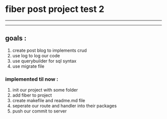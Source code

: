 # fiber post project test 2

----------

----------

## goals : 
1. create post blog to implements crud
2. use log to log our code
3. use querybuilder for sql syntax
4. use migrate file

### implemented til now :
1. init our project with some folder
2. add fiber to project
3. create makefile and readme.md file
4. seperate our route and handler into their packages
5. push our commit to server